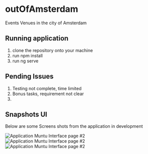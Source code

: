 # outOfAmsterdam

Events Venues in the city of Amsterdam


## Running application

1. clone the repository onto your machine
2. run npm install
3. run ng serve

## Pending Issues
1. Testing not complete, time limited
2. Bonus tasks, requirement not clear
3. 

## Snapshots UI

 Below are some Screens shots from the application in development

![ Application Muntu Interface page #2 ](https://github.com/LINOSNCHENA/outOfAmsterdam/blob/master/amsterdam/src/assets/page%20(1).png)
![ Application Muntu Interface page #2 ](https://github.com/LINOSNCHENA/outOfAmsterdam/blob/master/amsterdam/src/assets/page%20(2).png)
![ Application Muntu Interface page #2 ](https://github.com/LINOSNCHENA/outOfAmsterdam/blob/master/amsterdam/src/assets/page%20(3).png)
